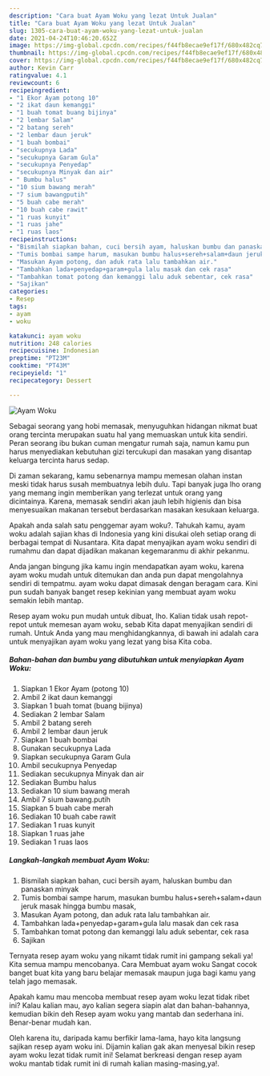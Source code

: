 ```yaml
---
description: "Cara buat Ayam Woku yang lezat Untuk Jualan"
title: "Cara buat Ayam Woku yang lezat Untuk Jualan"
slug: 1305-cara-buat-ayam-woku-yang-lezat-untuk-jualan
date: 2021-04-24T10:46:20.652Z
image: https://img-global.cpcdn.com/recipes/f44fb8ecae9ef17f/680x482cq70/ayam-woku-foto-resep-utama.jpg
thumbnail: https://img-global.cpcdn.com/recipes/f44fb8ecae9ef17f/680x482cq70/ayam-woku-foto-resep-utama.jpg
cover: https://img-global.cpcdn.com/recipes/f44fb8ecae9ef17f/680x482cq70/ayam-woku-foto-resep-utama.jpg
author: Kevin Carr
ratingvalue: 4.1
reviewcount: 6
recipeingredient:
- "1 Ekor Ayam potong 10"
- "2 ikat daun kemanggi"
- "1 buah tomat buang bijinya"
- "2 lembar Salam"
- "2 batang sereh"
- "2 lembar daun jeruk"
- "1 buah bombai"
- "secukupnya Lada"
- "secukupnya Garam Gula"
- "secukupnya Penyedap"
- "secukupnya Minyak dan air"
- " Bumbu halus"
- "10 sium bawang merah"
- "7 sium bawangputih"
- "5 buah cabe merah"
- "10 buah cabe rawit"
- "1 ruas kunyit"
- "1 ruas jahe"
- "1 ruas laos"
recipeinstructions:
- "Bismilah siapkan bahan, cuci bersih ayam, haluskan bumbu dan panaskan minyak"
- "Tumis bombai sampe harum, masukan bumbu halus+sereh+salam+daun jeruk masak hingga bumbu masak,"
- "Masukan Ayam potong, dan aduk rata lalu tambahkan air."
- "Tambahkan lada+penyedap+garam+gula lalu masak dan cek rasa"
- "Tambahkan tomat potong dan kemanggi lalu aduk sebentar, cek rasa"
- "Sajikan"
categories:
- Resep
tags:
- ayam
- woku

katakunci: ayam woku 
nutrition: 248 calories
recipecuisine: Indonesian
preptime: "PT23M"
cooktime: "PT43M"
recipeyield: "1"
recipecategory: Dessert

---
```



![Ayam Woku](https://img-global.cpcdn.com/recipes/f44fb8ecae9ef17f/680x482cq70/ayam-woku-foto-resep-utama.jpg)

Sebagai seorang yang hobi memasak, menyuguhkan hidangan nikmat buat orang tercinta merupakan suatu hal yang memuaskan untuk kita sendiri. Peran seorang ibu bukan cuman mengatur rumah saja, namun kamu pun harus menyediakan kebutuhan gizi tercukupi dan masakan yang disantap keluarga tercinta harus sedap.

Di zaman  sekarang, kamu sebenarnya mampu memesan olahan instan meski tidak harus susah membuatnya lebih dulu. Tapi banyak juga lho orang yang memang ingin memberikan yang terlezat untuk orang yang dicintainya. Karena, memasak sendiri akan jauh lebih higienis dan bisa menyesuaikan makanan tersebut berdasarkan masakan kesukaan keluarga. 



Apakah anda salah satu penggemar ayam woku?. Tahukah kamu, ayam woku adalah sajian khas di Indonesia yang kini disukai oleh setiap orang di berbagai tempat di Nusantara. Kita dapat menyajikan ayam woku sendiri di rumahmu dan dapat dijadikan makanan kegemaranmu di akhir pekanmu.

Anda jangan bingung jika kamu ingin mendapatkan ayam woku, karena ayam woku mudah untuk ditemukan dan anda pun dapat mengolahnya sendiri di tempatmu. ayam woku dapat dimasak dengan beragam cara. Kini pun sudah banyak banget resep kekinian yang membuat ayam woku semakin lebih mantap.

Resep ayam woku pun mudah untuk dibuat, lho. Kalian tidak usah repot-repot untuk memesan ayam woku, sebab Kita dapat menyajikan sendiri di rumah. Untuk Anda yang mau menghidangkannya, di bawah ini adalah cara untuk menyajikan ayam woku yang lezat yang bisa Kita coba.

<!--inarticleads1-->

##### Bahan-bahan dan bumbu yang dibutuhkan untuk menyiapkan Ayam Woku:

1. Siapkan 1 Ekor Ayam (potong 10)
1. Ambil 2 ikat daun kemanggi
1. Siapkan 1 buah tomat (buang bijinya)
1. Sediakan 2 lembar Salam
1. Ambil 2 batang sereh
1. Ambil 2 lembar daun jeruk
1. Siapkan 1 buah bombai
1. Gunakan secukupnya Lada
1. Siapkan secukupnya Garam Gula
1. Ambil secukupnya Penyedap
1. Sediakan secukupnya Minyak dan air
1. Sediakan  Bumbu halus
1. Sediakan 10 sium bawang merah
1. Ambil 7 sium bawang.putih
1. Siapkan 5 buah cabe merah
1. Sediakan 10 buah cabe rawit
1. Sediakan 1 ruas kunyit
1. Siapkan 1 ruas jahe
1. Sediakan 1 ruas laos




<!--inarticleads2-->

##### Langkah-langkah membuat Ayam Woku:

1. Bismilah siapkan bahan, cuci bersih ayam, haluskan bumbu dan panaskan minyak
1. Tumis bombai sampe harum, masukan bumbu halus+sereh+salam+daun jeruk masak hingga bumbu masak,
1. Masukan Ayam potong, dan aduk rata lalu tambahkan air.
1. Tambahkan lada+penyedap+garam+gula lalu masak dan cek rasa
1. Tambahkan tomat potong dan kemanggi lalu aduk sebentar, cek rasa
1. Sajikan




Ternyata resep ayam woku yang nikamt tidak rumit ini gampang sekali ya! Kita semua mampu mencobanya. Cara Membuat ayam woku Sangat cocok banget buat kita yang baru belajar memasak maupun juga bagi kamu yang telah jago memasak.

Apakah kamu mau mencoba membuat resep ayam woku lezat tidak ribet ini? Kalau kalian mau, ayo kalian segera siapin alat dan bahan-bahannya, kemudian bikin deh Resep ayam woku yang mantab dan sederhana ini. Benar-benar mudah kan. 

Oleh karena itu, daripada kamu berfikir lama-lama, hayo kita langsung sajikan resep ayam woku ini. Dijamin kalian gak akan menyesal bikin resep ayam woku lezat tidak rumit ini! Selamat berkreasi dengan resep ayam woku mantab tidak rumit ini di rumah kalian masing-masing,ya!.

